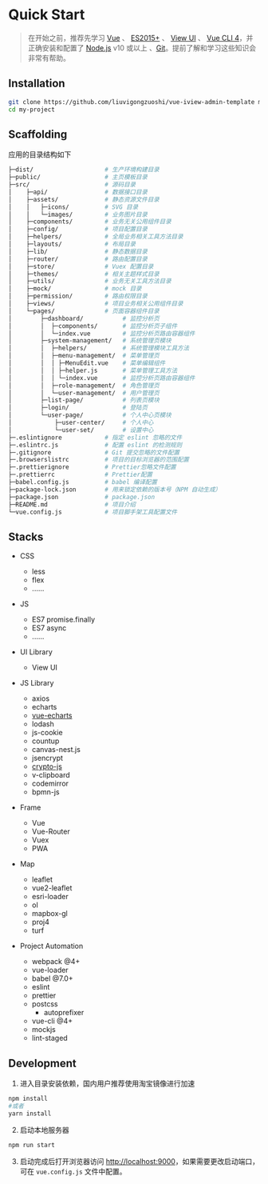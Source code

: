 # Quick Start

> 在开始之前，推荐先学习 [Vue](https://cn.vuejs.org/) 、 [ES2015+](http://es6.ruanyifeng.com/) 、 [View UI](https://www.iviewui.com/docs/introduce) 、 [Vue CLI 4](https://cli.vuejs.org/zh/)，并正确安装和配置了 [Node.js](https://nodejs.org/) v10 或以上 、[Git](https://git-scm.com/)。提前了解和学习这些知识会非常有帮助。

## Installation

```bash
git clone https://github.com/liuvigongzuoshi/vue-iview-admin-template my-project
cd my-project
```

## Scaffolding

应用的目录结构如下

```bash
├─dist/                    # 生产环境构建目录
├─public/                  # 主页模板目录
├─src/                     # 源码目录
│    ├─api/                # 数据接口目录
│    ├─assets/             # 静态资源文件目录
│    │   ├─icons/          # SVG 目录
│    │   └─images/         # 业务图片目录
│    ├─components/         # 业务无关公用组件目录
│    ├─config/             # 项目配置目录
│    ├─helpers/            # 全局业务相关工具方法目录
│    ├─layouts/            # 布局目录
│    ├─lib/                # 静态数据目录
│    ├─router/             # 路由配置目录
│    ├─store/              # Vuex 配置目录
│    ├─themes/             # 相关主题样式目录
│    ├─utils/              # 业务无关工具方法目录
│    ├─mock/               # mock 目录
│    ├─permission/         # 路由权限目录
│    ├─views/              # 项目业务相关公用组件目录
│    └─pages/              # 页面容器组件目录
│        ├─dashboard/           # 监控分析页
│        │  ├─components/       # 监控分析页子组件
│        │  └─index.vue         # 监控分析页路由容器组件
│        ├─system-management/   # 系统管理页模块
│        │  ├─helpers/          # 系统管理模块工具方法
│        │  ├─menu-management/  # 菜单管理页
│        │  │ ├─MenuEdit.vue    # 菜单编辑组件
│        │  │ ├─helper.js       # 菜单管理工具方法
│        │  │ └─index.vue       # 监控分析页路由容器组件
│        │  ├─role-management/  # 角色管理页
│        │  └─user-management/  # 用户管理页
│        ├─list-page/           # 列表页模块
│        ├─login/               # 登陆页
│        └─user-page/           # 个人中心页模块
│            ├─user-center/     # 个人中心
│            └─user-set/        # 设置中心
├─.eslintignore            # 指定 eslint 忽略的文件
├─.eslintrc.js             # 配置 eslint 的检测规则
├─.gitignore               # Git 提交忽略的文件配置
├─.browserslistrc          # 项目的目标浏览器的范围配置
├─.prettierignore          # Prettier忽略文件配置
├─.prettierrc              # Prettier配置
├─babel.config.js          # babel 编译配置
├─package-lock.json        # 用来锁定依赖的版本号（NPM 自动生成）
├─package.json             # package.json
├─README.md                # 项目介绍
└─vue.config.js            # 项目脚手架工具配置文件
```

###



## Stacks

- CSS

  - less
  - flex
  - ......

- JS

  - ES7 promise.finally
  - ES7 async
  - ......

- UI Library

  - View UI

- JS Library

  - axios
  - echarts
  - [vue-echarts](https://github.com/ecomfe/vue-echarts)
  - lodash
  - js-cookie
  - countup
  - canvas-nest.js
  - jsencrypt
  - [crypto-js](http://github.com/brix/crypto-js)
  - v-clipboard
  - codemirror
  - bpmn-js

- Frame

  - Vue
  - Vue-Router
  - Vuex
  - PWA

- Map

  - leaflet
  - vue2-leaflet
  - esri-loader
  - ol
  - mapbox-gl
  - proj4
  - turf

- Project Automation
  - webpack @4+
  - vue-loader
  - babel @7.0+
  - eslint
  - prettier
  - postcss
    - autoprefixer
  - vue-cli @4+
  - mockjs
  - lint-staged

## Development

1. 进入目录安装依赖，国内用户推荐使用淘宝镜像进行加速

```bash
npm install
#或者
yarn install
```

2. 启动本地服务器

```bash
npm run start
```

3. 启动完成后打开浏览器访问 [http://localhost:9000](http://localhost:9000)，如果需要更改启动端口，可在 `vue.config.js` 文件中配置。
